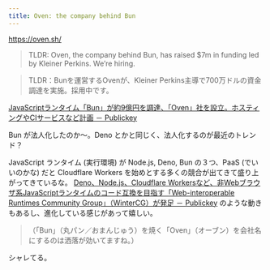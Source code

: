 ```yaml
---
title: Oven: the company behind Bun
---
```


https://oven.sh/

> TLDR: Oven, the company behind Bun, has raised $7m in funding led by Kleiner Perkins. We’re hiring.

> TLDR：Bunを運営するOvenが、Kleiner Perkins主導で700万ドルの資金調達を実施。採用中です。

[JavaScriptランタイム「Bun」が約9億円を調達、「Oven」社を設立。ホスティングやCIサービスなど計画 － Publickey](https://www.publickey1.jp/blog/22/javascriptbun9ovenci.html)

Bun が法人化したのか〜。Deno とかと同じく、法人化するのが最近のトレンド？

JavaScript ランタイム (実行環境) が Node.js, Deno, Bun の３つ、PaaS (でいいのかな) だと Cloudflare Workers を始めとする多くの競合が出てきて盛り上がってきているな。
[Deno、Node.js、Cloudflare Workersなど、非Webブラウザ系JavaScriptランタイムのコード互換を目指す「Web-interoperable Runtimes Community Group」（WinterCG）が発足 － Publickey](https://www.publickey1.jp/blog/22/denonodejscloudflare_workerswebjavascriptweb-interoperable_runtimes_community_groupwintercg.html) のような動きもあるし、進化している感じがあって嬉しい。

> （「Bun」（丸パン／おまんじゅう）を焼く「Oven」（オーブン）を会社名にするのは洒落が効いてますね。）

シャレてる。

